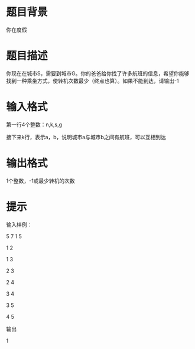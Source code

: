 # 

 
 # 题目背景 
<p>你在度假</p> 

 
 # 题目描述 
<p>你现在在城市S，需要到城市G。你的爸爸给你找了许多航班的信息，希望你能够找到一种乘坐方式，使转机次数最少（终点也算）。如果不能到达，请输出-1</p> 

 
 # 输入格式 
<p>第一行4个整数：n,k,s,g</p>

<p>接下来k行，表示a，b，说明城市a与城市b之间有航班，可以互相到达</p> 

 
 # 输出格式 
<p>1个整数，-1或最少转机的次数</p> 

 
 # 提示 
<p>输入样例：</p>

<p>5&nbsp;7&nbsp;1&nbsp;5</p>

<p>1&nbsp;2</p>

<p>1&nbsp;3</p>

<p>2&nbsp;3</p>

<p>2&nbsp;4</p>

<p>3&nbsp;4</p>

<p>3&nbsp;5</p>

<p>4&nbsp;5</p>

<p>输出</p>

<p>1</p> 

